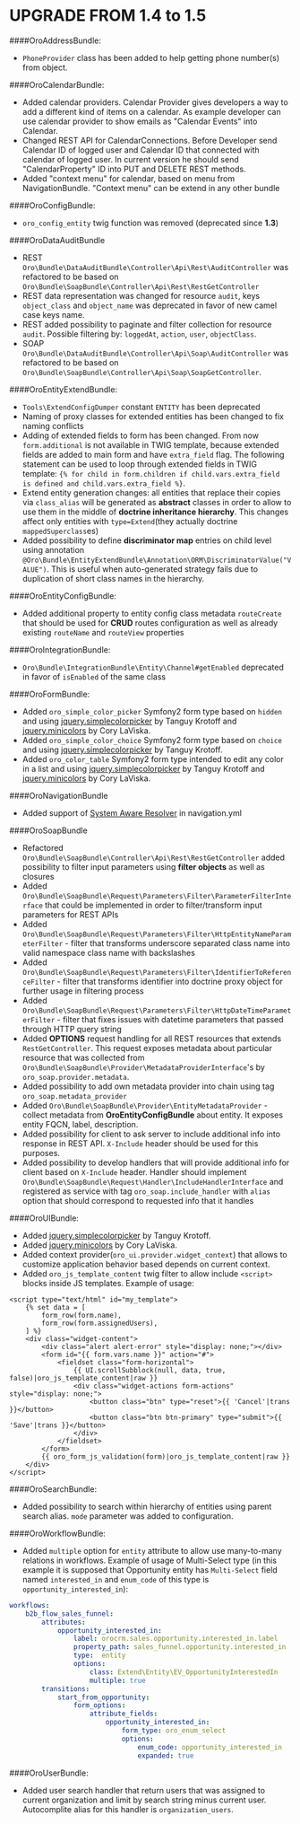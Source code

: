 UPGRADE FROM 1.4 to 1.5
=======================

####OroAddressBundle:
- `PhoneProvider` class has been added to help getting phone number(s) from object.

####OroCalendarBundle:
- Added calendar providers. Calendar Provider gives developers a way to add a different kind of items on a calendar. As example developer can use calendar provider to show emails as "Calendar Events" into Calendar.
- Changed REST API for CalendarConnections. Before Developer send Calendar ID of logged user and Calendar ID that connected with calendar of logged user. In current version he should send "CalendarProperty" ID into PUT and DELETE REST methods.
- Added "context menu" for calendar, based on menu from NavigationBundle. "Context menu" can be extend in any other bundle

####OroConfigBundle:
- `oro_config_entity` twig function was removed (deprecated since **1.3**)

####OroDataAuditBundle
- REST `Oro\Bundle\DataAuditBundle\Controller\Api\Rest\AuditController` was refactored to be based on `Oro\Bundle\SoapBundle\Controller\Api\Rest\RestGetController`
- REST data representation was changed for resource `audit`, keys `object_class` and `object_name` was deprecated in favor of new camel case keys name.
- REST added possibility to paginate and filter collection for resource `audit`. Possible filtering by: `loggedAt`, `action`, `user`, `objectClass`.
- SOAP `Oro\Bundle\DataAuditBundle\Controller\Api\Soap\AuditController` was refactored to be based on `Oro\Bundle\SoapBundle\Controller\Api\Soap\SoapGetController`.

####OroEntityExtendBundle:
- `Tools\ExtendConfigDumper` constant `ENTITY` has been deprecated
- Naming of proxy classes for extended entities has been changed to fix naming conflicts
- Adding of extended fields to form has been changed. From now `form.additional` is not available in TWIG template, because extended fields are added to main form and have  `extra_field` flag. The following statement can be used to loop through extended fields in TWIG template: `{% for child in form.children if child.vars.extra_field is defined and child.vars.extra_field %}`.
- Extend entity generation changes: all entities that replace their copies via `class_alias` will be generated 
  as **abstract** classes in order to allow to use them in the middle of **doctrine inheritance hierarchy**. This changes affect only 
  entities with `type=Extend`(they actually doctrine `mappedSuperclass`es)
- Added possibility to define **discriminator map** entries on child level using annotation `@Oro\Bundle\EntityExtendBundle\Annotation\ORM\DiscriminatorValue("VALUE")`.
  This is useful when auto-generated strategy fails due to duplication of short class names in the hierarchy.

####OroEntityConfigBundle:
- Added additional property to entity config class metadata `routeCreate` that should be used for **CRUD** routes configuration
  as well as already existing `routeName` and `routeView` properties

####OroIntegrationBundle:
- `Oro\Bundle\IntegrationBundle\Entity\Channel#getEnabled` deprecated in favor of `isEnabled` of the same class

####OroFormBundle:
- Added `oro_simple_color_picker` Symfony2 form type based on `hidden` and using [jquery.simplecolorpicker](https://github.com/tkrotoff/jquery-simplecolorpicker) by Tanguy Krotoff and [jquery.minicolors](https://github.com/claviska/jquery-miniColors) by Cory LaViska.
- Added `oro_simple_color_choice` Symfony2 form type based on `choice` and using [jquery.simplecolorpicker](https://github.com/tkrotoff/jquery-simplecolorpicker) by Tanguy Krotoff.
- Added `oro_color_table` Symfony2 form type intended to edit any color in a list and using [jquery.simplecolorpicker](https://github.com/tkrotoff/jquery-simplecolorpicker) by Tanguy Krotoff and [jquery.minicolors](https://github.com/claviska/jquery-miniColors) by Cory LaViska.

####OroNavigationBundle
- Added support of [System Aware Resolver](/src/Oro/Component/Config/Resources/doc/system_aware_resolver.md) in navigation.yml

####OroSoapBundle
- Refactored `Oro\Bundle\SoapBundle\Controller\Api\Rest\RestGetController` added possibility to filter input parameters using **filter objects** as well as closures
- Added `Oro\Bundle\SoapBundle\Request\Parameters\Filter\ParameterFilterInterface` that could be implemented in order to filter/transform input parameters for REST APIs
- Added `Oro\Bundle\SoapBundle\Request\Parameters\Filter\HttpEntityNameParameterFilter` - filter that transforms underscore separated class name into valid namespace class name with backslashes
- Added `Oro\Bundle\SoapBundle\Request\Parameters\Filter\IdentifierToReferenceFilter` - filter that transforms identifier into doctrine proxy object for further usage in filtering process
- Added `Oro\Bundle\SoapBundle\Request\Parameters\Filter\HttpDateTimeParameterFilter` - filter that fixes issues with datetime parameters that passed through HTTP query string
- Added **OPTIONS** request handling for all REST resources that extends `RestGetController`.
  This request exposes metadata about particular resource that was collected from `Oro\Bundle\SoapBundle\Provider\MetadataProviderInterface`'s
  by `oro_soap.provider.metadata`.
- Added possibility to add own metadata provider into chain using tag `oro_soap.metadata_provider`
- Added `Oro\Bundle\SoapBundle\Provider\EntityMetadataProvider` - collect metadata from **OroEntityConfigBundle** about entity. It exposes entity FQCN, label, description.
- Added possibility for client to ask server to include additional info into response in REST API. `X-Include` header should be used for this purposes.
- Added possibility to develop handlers that will provide additional info for client based on `X-Include` header. Handler should implement 
  `Oro\Bundle\SoapBundle\Request\Handler\IncludeHandlerInterface` and registered as service with tag `oro_soap.include_handler` with `alias` option that should correspond
  to requested info that it handles

####OroUIBundle:
- Added [jquery.simplecolorpicker](https://github.com/tkrotoff/jquery-simplecolorpicker) by Tanguy Krotoff.
- Added [jquery.minicolors](https://github.com/claviska/jquery-miniColors) by Cory LaViska.
- Added context provider(`oro_ui.provider.widget_context`) that allows to customize application behavior based depends on current context.
- Added `oro_js_template_content` twig filter to allow include `<script>` blocks inside JS templates. Example of usage:

```twig
<script type="text/html" id="my_template">
    {% set data = [
        form_row(form.name),
        form_row(form.assignedUsers),
    ] %}
    <div class="widget-content">
        <div class="alert alert-error" style="display: none;"></div>
        <form id="{{ form.vars.name }}" action="#">
            <fieldset class="form-horizontal">
                {{ UI.scrollSubblock(null, data, true, false)|oro_js_template_content|raw }}
                <div class="widget-actions form-actions" style="display: none;">
                    <button class="btn" type="reset">{{ 'Cancel'|trans }}</button>
                    <button class="btn btn-primary" type="submit">{{ 'Save'|trans }}</button>
                </div>
            </fieldset>
        </form>
        {{ oro_form_js_validation(form)|oro_js_template_content|raw }}
    </div>
</script>
```

####OroSearchBundle:
- Added possibility to search within hierarchy of entities using parent search alias. `mode` parameter was added to configuration.

####OroWorkflowBundle:
- Added `multiple` option for `entity` attribute to allow use many-to-many relations in workflows. Example of usage of Multi-Select type (in this example it is supposed that Opportunity entity has `Multi-Select` field named `interested_in` and `enum_code` of this type is `opportunity_interested_in`):

``` yaml
workflows:
    b2b_flow_sales_funnel:
        attributes:
            opportunity_interested_in:
                label: orocrm.sales.opportunity.interested_in.label
                property_path: sales_funnel.opportunity.interested_in
                type:  entity
                options:
                    class: Extend\Entity\EV_OpportunityInterestedIn
                    multiple: true
        transitions:
            start_from_opportunity:
                form_options:
                    attribute_fields:
                        opportunity_interested_in:
                            form_type: oro_enum_select
                            options:
                                enum_code: opportunity_interested_in
                                expanded: true
```

####OroUserBundle:
 - Added user search handler that return users that was assigned to current organization and limit by search string minus current user. 
 Autocomplite alias for this handler is `organization_users`. 
